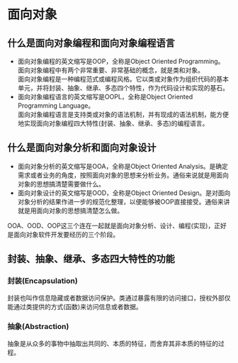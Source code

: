 # 面向对象

## 什么是面向对象编程和面向对象编程语言

* 面向对象编程的英文缩写是OOP，全称是Object Oriented Programming。  
    面向对象编程中有两个非常重要、非常基础的概念，就是类和对象。  
    面向对象编程是一种编程范式或编程风格。它以类或对象作为组织代码的基本单元，并将封装、抽象、继承、多态四个特性，作为代码设计和实现的基石。
* 面向对象编程语言的英文缩写是OOPL，全称是Object Oriented Programming Language。  
    面向对象编程语言是支持类或对象的语法机制，并有现成的语法机制，能方便地实现面向对象编程四大特性(封装、抽象、继承、多态)的编程语言。

## 什么是面向对象分析和面向对象设计

* 面向对象分析的英文缩写是OOA，全称是Object Oriented Analysis。是确定需求或者业务的角度，按照面向对象的思想来分析业务。通俗来说就是用面向对象的思想搞清楚需要做什么。
* 面向对象设计的英文缩写是OOD，全称是Object Oriented Design。是对面向对象分析的结果作进一步的规范化整理，以便能够被OOP直接接受。通俗来讲就是用面向对象的思想搞清楚怎么做。

OOA、OOD、OOP这三个连在一起就是面向对象分析、设计、编程(实现)，正好是面向对象软件开发要经历的三个阶段。

## 封装、抽象、继承、多态四大特性的功能

### 封装(Encapsulation)

封装也叫作信息隐藏或者数据访问保护。类通过暴露有限的访问接口，授权外部仅能通过类提供的方式(函数)来访问信息或者数据。

### 抽象(Abstraction)

抽象是从众多的事物中抽取出共同的、本质的特征，而舍弃其非本质的特征的过程。
